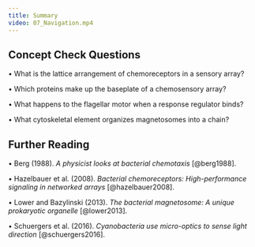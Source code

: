 ```yaml
---
title: Summary
video: 07_Navigation.mp4
---
```


## Concept Check Questions 

• What is the lattice arrangement of chemoreceptors in a sensory array?

• Which proteins make up the baseplate of a chemosensory array?

• What happens to the flagellar motor when a response regulator binds?

• What cytoskeletal element organizes magnetosomes into a chain?

## Further Reading 

• Berg (1988). *A physicist looks at bacterial chemotaxis* [@berg1988].

• Hazelbauer et al. (2008). *Bacterial chemoreceptors: High-performance signaling in networked arrays* [@hazelbauer2008].

• Lower and Bazylinski (2013). *The bacterial magnetosome: A unique prokaryotic organelle* [@lower2013].

• Schuergers et al. (2016). *Cyanobacteria use micro-optics to sense light direction* [@schuergers2016].
